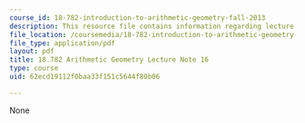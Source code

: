 ```yaml
---
course_id: 18-782-introduction-to-arithmetic-geometry-fall-2013
description: This resource file contains information regarding lecture 16.
file_location: /coursemedia/18-782-introduction-to-arithmetic-geometry-fall-2013/62ecd19112f0baa33f151c5644f80b06_MIT18_782F13_lec16.pdf
file_type: application/pdf
layout: pdf
title: 18.782 Arithmetic Geometry Lecture Note 16
type: course
uid: 62ecd19112f0baa33f151c5644f80b06

---
```

None
